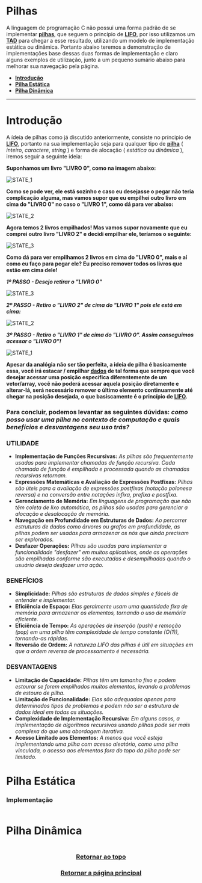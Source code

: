 # Pilhas

A linguagem de programação C não possui uma forma padrão de se implementar <a href="Pilhas.md" title="uma coleção linear de elementos vulgo stack">**pilhas**</a>, que seguem o princípio de <a href="Pilhas.md" title="Last In, First Out: o último elemento inserido é o primeiro a ser removido.">**LIFO**</a>, por isso utilizamos um <a href="Pilhas.md" title="Tipo Abstrato de Dado: Struct">**TAD**</a> para chegar a esse resultado, utilizando um modelo de implementação estática ou dinâmica. Portanto abaixo teremos a demonstração de implementações base dessas duas formas de implementação e claro alguns exemplos de utilização, junto a um pequeno sumário abaixo para melhorar sua navegação pela página.

- <a href="#introdução" title="Introdução a pilhas">**Introdução**</a>
- <a href="#pilha-estática" title="Introdução a pilhas estáticas">**Pilha Estática**</a>
- <a href="#pilha-dinâmica" title="Introdução a pilhas dinâmicas">**Pilha Dinâmica**</a>

--- 

# Introdução

A ídeia de pilhas como já discutido anteriormente, consiste no príncipio de <a href="Pilhas.md" title="Last In, First Out: o último elemento inserido é o primeiro a ser removido.">**LIFO**</a>, portanto na sua implementação seja para qualquer tipo de <a href="Pilhas.md" title="uma coleção linear de elementos vulgo stack">**pilha**</a> ( *inteiro*, *caractere*, *string* ) e forma de alocação ( *estática* ou *dinâmica* ), iremos seguir a seguinte ideia: 

**Suponhamos um livro "LIVRO 0", como na imagem abaixo:**

![STATE_1](https://github.com/AllisonJunior/Estruturas_de_Dados/assets/114815898/c29de8e6-9b40-46dc-adec-41f2b90d7360)

**Como se pode ver, ele está sozinho e caso eu desejasse o pegar não teria complicação alguma, mas vamos supor que eu empilhei outro livro em cima do "LIVRO 0" no caso o "LIVRO 1", como dá para ver abaixo:**

![STATE_2](https://github.com/AllisonJunior/Estruturas_de_Dados/assets/114815898/73e961b0-67a8-41cc-b764-42bb60875c2c)

**Agora temos 2 livros empilhados! Mas vamos supor novamente que eu comprei outro livro "LIVRO 2" e decidi empilhar ele, teríamos o seguinte:**

![STATE_3](https://github.com/AllisonJunior/Estruturas_de_Dados/assets/114815898/7dc0ca73-1b32-4b65-b506-d4881f3745cc)

**Como dá para ver empilhamos 2 livros em cima do "LIVRO 0", mais e aí como eu faço para pegar ele? Eu preciso remover todos os livros que estão em cima dele!**

***1º PASSO - Desejo retirar o "LIVRO 0"***

![STATE_3](https://github.com/AllisonJunior/Estruturas_de_Dados/assets/114815898/7dc0ca73-1b32-4b65-b506-d4881f3745cc)

***2º PASSO - Retiro o "LIVRO 2" de cima do "LIVRO 1" pois ele está em cima:***

![STATE_2](https://github.com/AllisonJunior/Estruturas_de_Dados/assets/114815898/73e961b0-67a8-41cc-b764-42bb60875c2c)

***3º PASSO - Retiro o "LIVRO 1" de cima do "LIVRO 0". Assim conseguimos acessar o "LIVRO 0"!***

![STATE_1](https://github.com/AllisonJunior/Estruturas_de_Dados/assets/114815898/c29de8e6-9b40-46dc-adec-41f2b90d7360)

**Apesar da analógia não ser tão perfeita, a ideia de pilha é basicamente essa, você irá estacar / empilhar <a href="Pilhas.md" title="valores do tipo inteiro, strings, números reais e até mesmo dados de dados">**dados**</a> de tal forma que sempre que você desejar acessar uma posição específica diferentemente de um vetor/array, você não poderá acessar aquela posição diretamente e alterar-lá, será necessário remover o último elemento continuamente até chegar na posição desejada, o que basiscamente é o princípio de <a href="Pilhas.md" title="Last In, First Out: o último elemento inserido é o primeiro a ser removido.">**LIFO**</a>.** 

### Para concluir, podemos levantar as seguintes dúvidas: *como posso usar uma pilha no contexto de computação e quais benefícios e desvantagens seu uso trás?*

### **UTILIDADE** 

- **Implementação de Funções Recursivas:** *As pilhas são frequentemente usadas para implementar chamadas de função recursiva. Cada chamada de função é empilhada e processada quando as chamadas recursivas retornam.*
- **Expressões Matemáticas e Avaliação de Expressões Postfixas:** *Pilhas são úteis para a avaliação de expressões postfixas (notação polonesa reversa) e na conversão entre notações infixa, prefixa e postfixa.*
- **Gerenciamento de Memória:** *Em linguagens de programação que não têm coleta de lixo automática, as pilhas são usadas para gerenciar a alocação e desalocação de memória.*
- **Navegação em Profundidade em Estruturas de Dados:** *Ao percorrer estruturas de dados como árvores ou grafos em profundidade, as pilhas podem ser usadas para armazenar os nós que ainda precisam ser explorados.*
- **Desfazer Operações:** *Pilhas são usadas para implementar a funcionalidade "desfazer" em muitos aplicativos, onde as operações são empilhadas conforme são executadas e desempilhadas quando o usuário deseja desfazer uma ação.*

### **BENEFÍCIOS**

- **Simplicidade:** *Pilhas são estruturas de dados simples e fáceis de entender e implementar.*
- **Eficiência de Espaço:** *Elas geralmente usam uma quantidade fixa de memória para armazenar os elementos, tornando o uso de memória eficiente.*
- **Eficiência de Tempo:** *As operações de inserção (push) e remoção (pop) em uma pilha têm complexidade de tempo constante (O(1)), tornando-as rápidas.*
- **Reversão de Ordem:** *A natureza LIFO das pilhas é útil em situações em que a ordem reversa de processamento é necessária.*

### **DESVANTAGENS**

- **Limitação de Capacidade:** *Pilhas têm um tamanho fixo e podem estourar se forem empilhados muitos elementos, levando a problemas de estouro de pilha.*
- **Limitação de Funcionalidade:** *Elas são adequadas apenas para determinados tipos de problemas e podem não ser a estrutura de dados ideal em todas as situações.*
- **Complexidade de Implementação Recursiva:** *Em alguns casos, a implementação de algoritmos recursivos usando pilhas pode ser mais complexa do que uma abordagem iterativa.*
- **Acesso Limitado aos Elementos:** *A menos que você esteja implementando uma pilha com acesso aleatório, como uma pilha vinculada, o acesso aos elementos fora do topo da pilha pode ser limitado.*

# Pilha Estática

### Implementação
```main.c
```

# Pilha Dinâmica
```main.c
```

<h3 align="center"> <a href="#pilhas" title="Voltar ao topo"> Retornar ao topo </a> </h3>
<h3 align="center"> <a href="https://github.com/AllisonJunior/Estruturas_de_Dados" title="Voltar ao menu principal"> Retornar a página principal </a> </h3>

